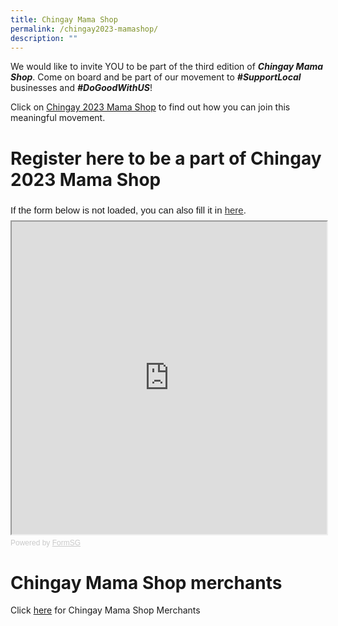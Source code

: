 ```yaml
---
title: Chingay Mama Shop
permalink: /chingay2023-mamashop/
description: ""
---
```

We would like to invite YOU to be part of the third edition of ***Chingay Mama Shop***. Come on board and be part of our movement to ***#SupportLocal*** businesses and ***#DoGoodWithUS***!

Click on [Chingay 2023 Mama Shop](/files/whats-on/Invite%20to%20Chingay%202023%20Mama%20Shop.pdf) to find out how you can join this meaningful movement.  


# Register here to be a part of Chingay 2023 Mama Shop

<div style="font-family:Sans-Serif;font-size:15px;color:#000;opacity:0.9;padding-top:5px;padding-bottom:8px">If the form below is not loaded, you can also fill it in <a href="https://form.gov.sg/637f18c041fdcf00129462eb/">here</a>.</div>


<!-- Change the width and height values to suit you best -->
<iframe id="iframe" src="https://form.gov.sg/637f18c041fdcf00129462eb" style="width:100%;height:500px"></iframe>

<div style="font-family:Sans-Serif;font-size:12px;color:#999;opacity:0.5;padding-top:5px">Powered by <a href="https://form.gov.sg/" style="color: #999">FormSG</a></div>

# Chingay Mama Shop merchants
<div>Click <a target="_blank" href="https://www.chingay.gov.sg/chingaymamashop/">here</a> for Chingay Mama Shop Merchants